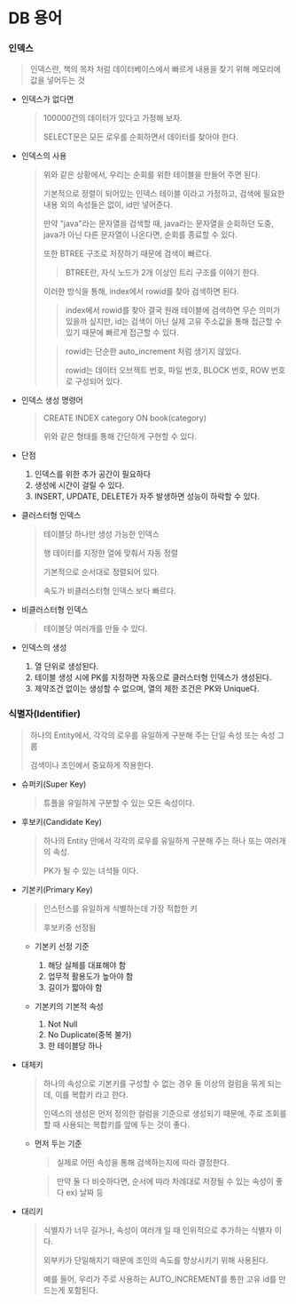 # DB 용어

### 인덱스

> 인덱스란, 책의 목차 처럼 데이터베이스에서 빠르게 내용을 찾기 위해 메모리에 값을 넣어두는 것

- 인덱스가 없다면

  > 100000건의 데이터가 있다고 가정해 보자.
  >
  > SELECT문은 모든 로우를 순회하면서 데이터를 찾아야 한다.

- 인덱스의 사용

  > 위와 같은 상황에서, 우리는 순회를 위한 테이블을 만들어 주면 된다.
  >
  > 기본적으로 정렬이 되어있는 인덱스 테이블 이라고 가정하고, 검색에 필요한 내용 외의 속성들은 없이, id만 넣어준다.
  >
  > 만약 "java"라는 문자열을 검색할 때, java라는 문자열을 순회하던 도중, java가 아닌 다른 문자열이 나온다면, 순회를 종료할 수 있다.
  >
  > 또한 BTREE 구조로 저장하기 때문에 검색이 빠르다.
  >
  > > BTREE란, 자식 노드가 2개 이상인 트리 구조를 이야기 한다.
  >
  > 이러한 방식을 통해, index에서 rowid를 찾아 검색하면 된다.
  >
  > > index에서 rowid를 찾아 결국 원래 테이블에 검색하면 무슨 의미가 있을까 싶지만, id는 검색이 아닌 실제 고유 주소값을 통해 접근할 수 있기 때문에 빠르게 접근할 수 있다.
  >
  > > rowid는 단순한 auto_increment 처럼 생기지 않았다.
  > >
  > > rowid는 데이터 오브젝트 번호, 파일 번호, BLOCK 번호, ROW 번호로 구성되어 있다.

- 인덱스 생성 명령어

  > CREATE INDEX category ON book(category)
  >
  > 위와 같은 형태를 통해 간단하게 구현할 수 있다.

- 단점
    1. 인덱스를 위한 추가 공간이 필요하다
    2. 생성에 시간이 걸릴 수 있다.
    3. INSERT, UPDATE, DELETE가 자주 발생하면 성능이 하락할 수 있다.

- 클러스터형 인덱스

  > 테이블당 하나만 생성 가능한 인덱스
  >
  > 행 데이터를 지정한 열에 맞춰서 자동 정렬
  >
  > 기본적으로 순서대로 정렬되어 있다.
  >
  > 속도가 비클러스터형 인덱스 보다 빠르다.

- 비클러스터형 인덱스

  > 테이블당 여러개를 만들 수 있다.

- 인덱스의 생성
    1. 열 단위로 생성된다.
    2. 테이블 생성 시에 PK를 지정하면 자동으로 클러스터형 인덱스가 생성된다.
    3. 제약조건 없이는 생성할 수 없으며, 열의 제한 조건은 PK와 Unique다.

### 식별자(Identifier)

> 하나의 Entity에서, 각각의 로우를 유일하게 구분해 주는 단일 속성 또는 속성 그룹
>
> 검색이나 조인에서 중요하게 작용한다.

- 슈퍼키(Super Key)

  > 튜플을 유일하게 구분할 수 있는 모든 속성이다.

- 후보키(Candidate Key)

  > 하나의 Entity 안에서 각각의 로우를 유일하게 구분해 주는 하나 또는 여러개의 속성.
  >
  > PK가 될 수 있는 녀석들 이다.

- 기본키(Primary Key)

  > 인스턴스를 유일하게 식별하는데 가장 적합한 키
  >
  > 후보키중 선정됨

    - 기본키 선정 기준
        1. 해당 실체를 대표해야 함
        2. 업무적 활용도가 높아야 함
        3. 길이가 짧아야 함

    - 기본키의 기본적 속성
        1. Not Null
        2. No Duplicate(중복 불가)
        3. 한 테이블당 하나

- 대체키

  > 하나의 속성으로 기본키를 구성할 수 없는 경우 둘 이상의 컬럼을 묶게 되는데, 이를 복합키 라고 한다.
  >
  > 인덱스의 생성은 먼저 정의한 컬럼을 기준으로 생성되기 때문에, 주로 조회를 할 때 사용되는 복합키를 앞에 두는 것이 좋다.

    - 먼저 두는 기준

      > 실제로 어떤 속성을 통해 검색하는지에 따라 결정한다.

      > 만약 둘 다 비슷하다면, 순서에 따라 차례대로 저장될 수 있는 속성이 좋다 ex) 날짜 등

- 대리키

  > 식별자가 너무 길거나, 속성이 여러개 일 때 인위적으로 추가하는 식별자 이다.
  >
  > 외부키가 단일해지기 때문에 조인의 속도를 향상시키기 위해 사용된다.
  >
  > 예를 들어, 우리가 주로 사용하는 AUTO_INCREMENT를 통한 고유 id를 만드는게 포함된다.